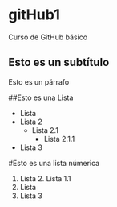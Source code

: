 # gitHub1
Curso de GitHub básico

## Esto es un subtítulo
Esto es un párrafo

##Esto es una Lista
- Lista
- Lista 2
   - Lista 2.1
      - Lista 2.1.1
- Lista 3

#Esto es una lista númerica
1. Lista
   2. Lista 1.1 
3. Lista 
4. Lista 3
